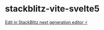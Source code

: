 # stackblitz-vite-svelte5

[Edit in StackBlitz next generation editor ⚡️](https://stackblitz.com/~/github.com/baucucu/stackblitz-vite-svelte5)
